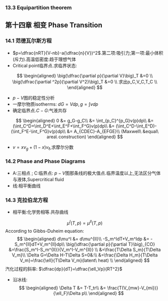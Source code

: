 ### 13.3 Equipartition theorem
## 第十四章 相变 Phase Transition
### 14.1 范德瓦尔斯方程
- $p=\dfrac{nRT}{V-nb}-a(\dfrac{n}{V})^2$.第二项:吸引力;第一项:最小体积(斥力).高温低密度:趋于理想气体
- Critical point临界点.求临界状态:

$$
    \begin{aligned}
        \big(\dfrac{\partial p}{\partial V}\big)_T &=0 \\
        \big(\dfrac{\partial ^2p}{\partial V^2}\big)_T &=0 \\
         求出p_C,V_C,T_C \\
    \end{aligned}
$$
- $p-V$图的稳定性分析
- 一摩尔物质isotherms: $dG=Vdp,g=\displaystyle\int vdp$
- 确定临界点.$C-G$:气液共存

$$
    \begin{aligned}
        0 &= g_G-g_C\\
         &= \int_{p_C}^{p_G}v(p)dp\\
         &= (\int_C^D+\int_D^E+\int_E^F+\int_F^G)v(p)dp\\
         &= (\int_C^D-\int_E^D)-(\int_F^E-\int_F^G)v(p)dp\\
         &= A_{CDEC}-A_{EFGE}\\
         (Maxwell\ &equal\ area\ construction)
    \end{aligned}
$$
- $v=xv_g+(1-x)v_\ell$,求摩尔分数

### 14.2 Phase and Phase Diagrams
- A:三相点 ; C:临界点: $p-V$图那条线的极大值点.临界温度以上,无法区分气体与液体,Supercritical fluid
- 线:相平衡曲线

### 14.3 克拉伯龙方程
- 相平衡:化学势相等.共存曲线

$$
    \mu^I(T,p)=\mu^{II}(T,p)
$$
According to Gibbs-Duheim equation:
$$
    \begin{aligned}
        d\mu^I &= d\mu^{II}\\
        -S_m^IdT+V_m^Idp &= -S_m^{II}dT+V_m^{II}dp\\
        \big(\dfrac{\partial p}{\partial T}\big)_{CO} &=\frac{S_m^I-S_m^{II}}{V_m^I-V_m^{II}} \\
         &=\frac{T\Delta S_m}{T\Delta V_m}\\
         \Delta G=\Delta H-T\Delta S=0&:\\
         &=\frac{\Delta H_m}{T\Delta V_m}=\frac{\ell}{T\Delta V_m}(latent\ heat) \\
    \end{aligned}
$$
汽化过程的斜率: $\dfrac{dp}{dT}=\dfrac{\ell_Vp}{RT^2}$
- 沿冰线:
$$
    \begin{aligned}
        \Delta T &= T-T_tr\\
         &= \frac{T(V_{mw}-V_{mi})}{\ell_F}\Delta p\\
    \end{aligned}
$$